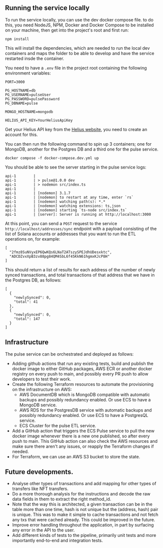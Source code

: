 ## Running the service locally

To run the service locally, you can use the dev docker compose file. to do this, you need NodeJS, NPM, Docker and Docker Compose to be installed on your machine, then get into the project's root and first run:

```
npm install
```

This will install the dependencies, which are needed to run the local dev containers and maps the folder to be able to develop and have the service restarted insde the container.

You need to have a `.env` file in the project root containing the following environment variables:

```
PORT=3000

PG_HOSTNAME=db
PG_USERNAME=pulseUser
PG_PASSWORD=pulsePassword
PG_DBNAME=pulse

MONGO_HOSTNAME=mongodb

HELIUS_API_KEY=YourHeliusApiKey
```

Get your Helius API key from the [Helius website](https://dashboard.helius.dev/), you need to create an account for this.

You can then run the following command to spin up 3 containers; one for MongoDB, another for the Postgres DB and a third one for the pulse service.

```
docker compose -f docker-compose.dev.yml up
```

You should be able to see the server starting in the pulse service logs:

```
api-1        |
api-1        | > pulse@1.0.0 dev
api-1        | > nodemon src/index.ts
api-1        |
api-1        | [nodemon] 3.1.7
api-1        | [nodemon] to restart at any time, enter `rs`
api-1        | [nodemon] watching path(s): *.*
api-1        | [nodemon] watching extensions: ts,json
api-1        | [nodemon] starting `ts-node src/index.ts`
api-1        | [server]: Server is running at http://localhost:3000
```

At this point, you can send a `POST` request to the service `http://localhost/addresses/sync` endpoint with a payload consisting of the list of Solana accounts or addresses that you want to run the ETL operations on, for example:

```
[
  "2fmz8SuNVyxEP6QwKQs6LNaT2ATszySPEJdhUDesxktc",
  "ADCDZvxXpB3zv88pg84QM4SbL6f45KkN61hgmxKJcP8H"
]
```

This should return a list of results for each address of the number of newly synced transactions, and total transactions of that address that we have in the Postgres DB, as follows:

```
[
  {
    "newlySynced": 0,
    "total": 41
  },
  {
    "newlySynced": 0,
    "total": 147
  }
]
```

## Infrastructure

The pulse service can be orchestrated and deployed as follows:

- Adding github actions that run any existing tests, build and publish the docker image to either GitHub packages, AWS ECR or another docker registry on every push to main, and possibly every PR push to allow developers to test their work.
- Create the following Terraform resources to automate the provisioning on the infrastructure on AWS:
    - AWS DocumentDB which is MongoDB compatible with automatic backups and possibly redundancy enabled. Or use ECS to have a MongoDB service.
    - AWS RDS for the PostgresDB service with automatic backups and possibly redundancy enabled. Or use ECS to have a PostgresQL service.
    - ECS Cluster for the pulse ETL service.
- Add a GitHub action that triggers the ECS Pulse service to pull the new docker image whenever there is a new one published, so after every push to main. This GitHub action can also check the AWS resources and make sure there aren't any issues, or reapply the Terraform changes if needed.
- For Terraform, we can use an AWS S3 bucket to store the state.


## Future developments.

- Analyse other types of transactions and add mapping for other types of transfers like NFT transfers.
- Do a more thorough analysis for the instructions and decode the raw data fields in them to extract the right method_id.
- Note that the way this is architected, a given transaction can be in the table more than one time, hash is not unique but the (address, hash) pair is unique. This was to make it simple to cache transactions and not fetch any txs that were cached already. This could be improved in the future.
- Improve error handling throughout the application, in part by surfacing any error in the API to the user.
- Add different kinds of tests to the pipeline, primarily unit tests and more importantly end-to-end and integration tests.
